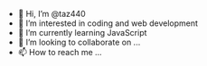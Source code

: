 - 👋 Hi, I’m @taz440
- 👀 I’m interested in coding and web  development
- 🌱 I’m currently learning JavaScript
- 💞️ I’m looking to collaborate on ...
- 📫 How to reach me ...

<!---
taz440/taz440 is a ✨ special ✨ repository because its `README.md` (this file) appears on your GitHub profile.
You can click the Preview link to take a look at your changes.
--->
